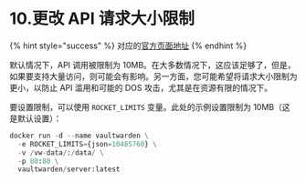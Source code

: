 # 10.更改 API 请求大小限制

{% hint style="success" %}
对应的[官方页面地址](https://github.com/dani-garcia/vaultwarden/wiki/Changing-the-API-request-size-limit)
{% endhint %}

默认情况下，API 调用被限制为 10MB。在大多数情况下，这应该足够了，但是，如果要支持大量访问，则可能会有影响。另一方面，您可能希望将请求大小限制为更小，以防止 API 滥用和可能的 DOS 攻击，尤其是在资源有限的情况下。

要设置限制，可以使用 `ROCKET_LIMITS` 变量。此处的示例设置限制为 10MB（这是默认设置）：

```python
docker run -d --name vaultwarden \
  -e ROCKET_LIMITS={json=10485760} \
  -v /vw-data/:/data/ \
  -p 80:80 \
  vaultwarden/server:latest
```

